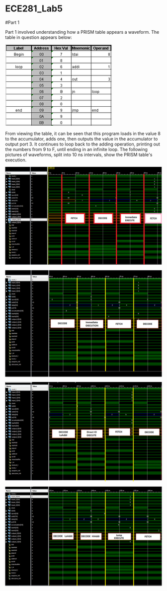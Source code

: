 ECE281_Lab5
===========

#Part 1

Part 1 involved understanding how a PRISM table appears a waveform.  The table in question appears below:

![](https://github.com/C16erikthompson/ECE281_Lab5/blob/master/Lab5_table.png?raw=true)

  From viewing the table, it can be seen that this program loads in the value 8 to the accumulator, adds one, then outputs the value in the accumulator to output port 3.  It continues to loop back to the adding operation, printing out the numbers from 9 to F, until ending in an infinite loop.  The following pictures of waveforms, split into 10 ns intervals, show the PRISM table's execution.
  
![](https://github.com/C16erikthompson/ECE281_Lab5/blob/master/Lab5wave_1.png?raw=true)

![](https://github.com/C16erikthompson/ECE281_Lab5/blob/master/Lab5wave_2.png?raw=true)

![](https://github.com/C16erikthompson/ECE281_Lab5/blob/master/Lab5wave_3.png?raw=true)

![](https://github.com/C16erikthompson/ECE281_Lab5/blob/master/Lab5wave_4.png?raw=true)
  
